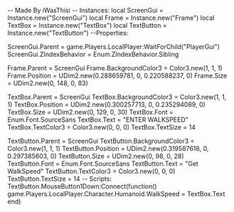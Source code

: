 -- Made By iWasThisi
-- Instances:
local ScreenGui = Instance.new("ScreenGui")
local Frame = Instance.new("Frame")
local TextBox = Instance.new("TextBox")
local TextButton = Instance.new("TextButton")
--Properties:
 
ScreenGui.Parent = game.Players.LocalPlayer:WaitForChild("PlayerGui")
ScreenGui.ZIndexBehavior = Enum.ZIndexBehavior.Sibling
 
Frame.Parent = ScreenGui
Frame.BackgroundColor3 = Color3.new(1, 1, 1)
Frame.Position = UDim2.new(0.288659781, 0, 0.220588237, 0)
Frame.Size = UDim2.new(0, 148, 0, 83)
 
TextBox.Parent = ScreenGui
TextBox.BackgroundColor3 = Color3.new(1, 1, 1)
TextBox.Position = UDim2.new(0.300257713, 0, 0.235294089, 0)
TextBox.Size = UDim2.new(0, 129, 0, 30)
TextBox.Font = Enum.Font.SourceSans
TextBox.Text = "ENTER WALKSPEED"
TextBox.TextColor3 = Color3.new(0, 0, 0)
TextBox.TextSize = 14
 
TextButton.Parent = ScreenGui
TextButton.BackgroundColor3 = Color3.new(1, 1, 1)
TextButton.Position = UDim2.new(0.319587618, 0, 0.297385603, 0)
TextButton.Size = UDim2.new(0, 98, 0, 28)
TextButton.Font = Enum.Font.SourceSans
TextButton.Text = "Get WalkSpeed"
TextButton.TextColor3 = Color3.new(0, 0, 0)
TextButton.TextSize = 14
-- Scripts:
TextButton.MouseButton1Down:Connect(function()
	game.Players.LocalPlayer.Character.Humanoid.WalkSpeed = TextBox.Text
end)
